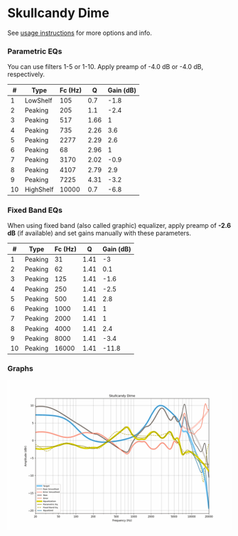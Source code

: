 # Skullcandy Dime
See [usage instructions](https://github.com/jaakkopasanen/AutoEq#usage) for more options and info.

### Parametric EQs
You can use filters 1-5 or 1-10. Apply preamp of -4.0 dB or -4.0 dB, respectively.

|   # | Type      |   Fc (Hz) |    Q |   Gain (dB) |
|-----|-----------|-----------|------|-------------|
|   1 | LowShelf  |       105 | 0.7  |        -1.8 |
|   2 | Peaking   |       205 | 1.1  |        -2.4 |
|   3 | Peaking   |       517 | 1.66 |         1   |
|   4 | Peaking   |       735 | 2.26 |         3.6 |
|   5 | Peaking   |      2277 | 2.29 |         2.6 |
|   6 | Peaking   |        68 | 2.96 |         1   |
|   7 | Peaking   |      3170 | 2.02 |        -0.9 |
|   8 | Peaking   |      4107 | 2.79 |         2.9 |
|   9 | Peaking   |      7225 | 4.31 |        -3.2 |
|  10 | HighShelf |     10000 | 0.7  |        -6.8 |

### Fixed Band EQs
When using fixed band (also called graphic) equalizer, apply preamp of **-2.6 dB** (if available) and set gains manually with these parameters.

|   # | Type    |   Fc (Hz) |    Q |   Gain (dB) |
|-----|---------|-----------|------|-------------|
|   1 | Peaking |        31 | 1.41 |        -3   |
|   2 | Peaking |        62 | 1.41 |         0.1 |
|   3 | Peaking |       125 | 1.41 |        -1.6 |
|   4 | Peaking |       250 | 1.41 |        -2.5 |
|   5 | Peaking |       500 | 1.41 |         2.8 |
|   6 | Peaking |      1000 | 1.41 |         1   |
|   7 | Peaking |      2000 | 1.41 |         1   |
|   8 | Peaking |      4000 | 1.41 |         2.4 |
|   9 | Peaking |      8000 | 1.41 |        -3.4 |
|  10 | Peaking |     16000 | 1.41 |       -11.8 |

### Graphs
![](./Skullcandy%20Dime.png)

